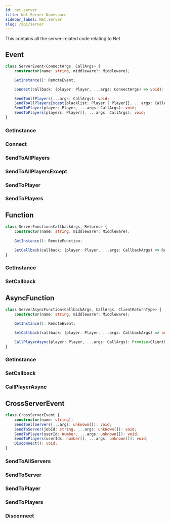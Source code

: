 ```yaml
---
id: net.server
title: Net.Server Namespace
sidebar_label: Net.Server
slug: /api/server
---
```


This contains all the server-related code relating to Net
## Event
```ts
class ServerEvent<ConnectArgs, CallArgs> {
    constructor(name: string, middleware?: Middleware);

    GetInstance(): RemoteEvent;

    Connect(callback: (player: Player, ...args: ConnectArgs) => void): RBXScriptConnection;

    SendToAllPlayers(...args: CallArgs): void;
    SendToAllPlayersExcept(blacklist: Player | Player[], ...args: CallArgs): void;
    SendToPlayer(player: Player, ...args: CallArgs): void;
    SendToPlayers(players: Player[], ...args: CallArgs): void;
}
```
### GetInstance
### Connect
### SendToAllPlayers
### SendToAllPlayersExcept
### SendToPlayer
### SendToPlayers

## Function
```ts
class ServerFunction<CallbackArgs, Returns> {
    constructor(name: string, middleware?: Middleware);
    
    GetInstance(): RemoteFunction;

    SetCallback(callback: (player: Player, ...args: CallbackArgs) => Returns): void;
}
```
### GetInstance
### SetCallback

## AsyncFunction
```ts
class ServerAsyncFunction<CallbackArgs, CallArgs, ClientReturnType> {
    constructor(name: string, middleware?: Middleware);

    GetInstance(): RemoteEvent;

    SetCallback(callback: (player: Player, ...args: CallbackArgs) => any): void;

    CallPlayerAsync(player: Player, ...args: CallArgs): Promise<ClientReturnType>;
}
```
### GetInstance
### SetCallback
### CallPlayerAsync

## CrossServerEvent
```ts
class CrossServerEvent {
    constructor(name: string);
    SendToAllServers(...args: unknown[]): void;
    SendToServer(jobId: string, ...args: unknown[]): void;
    SendToPlayer(userId: number, ...args: unknown[]): void;
    SendToPlayers(userIds: number[], ...args: unknown[]): void;
    Disconnect(): void;
}
```

### SendToAllServers
### SendToServer
### SendToPlayer
### SendToPlayers
### Disconnect
